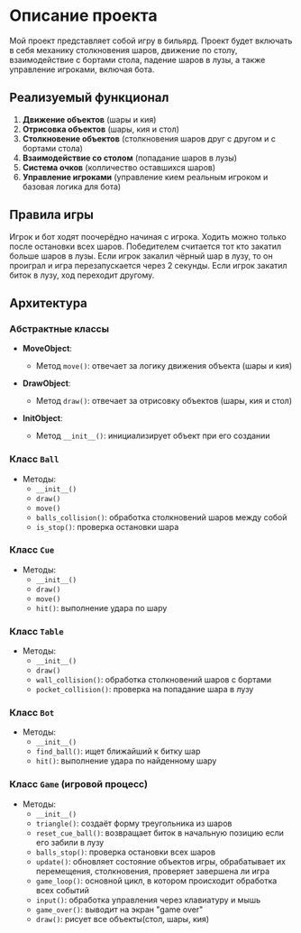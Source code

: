 # Описание проекта

Мой проект представляет собой игру в бильярд. Проект будет включать в себя механику столкновения шаров, 
движение по столу, взаимодействие с бортами стола, падение шаров в лузы, а также управление игроками, 
включая бота.

## Реализуемый функционал

1. **Движение объектов** (шары и кия)
2. **Отрисовка объектов** (шары, кия и стол)
3. **Столкновение объектов** (столкновения шаров друг с другом и с бортами стола)
4. **Взаимодействие со столом** (попадание шаров в лузы)
5. **Система очков** (колличество оставшихся шаров)
6. **Управление игроками** (управление кием реальным игроком и базовая логика для бота)

## Правила игры

Игрок и бот ходят поочерёдно начиная с игрока. Ходить можно только после остановки всех шаров. 
Победителем считается тот кто закатил больше шаров в лузы. Если игрок закалил чёрный шар в лузу, 
то он проиграл и игра перезапускается через 2 секунды. Если игрок закатил биток в лузу, ход переходит другому.

## Архитектура

### Абстрактные классы

- **MoveObject**:
  - Метод `move()`: отвечает за логику движения объекта (шары и кия)

- **DrawObject**:
  - Метод `draw()`: отвечает за отрисовку объектов (шары, кия и стол)

- **InitObject**:
  - Метод `__init__()`: инициализирует объект при его создании

### Класс `Ball`
- Методы:
  - `__init__()`
  - `draw()`
  - `move()`
  - `balls_collision()`: обработка столкновений шаров между собой
  - `is_stop()`: проверка остановки шара 

### Класс `Cue`
- Методы:
  - `__init__()`
  - `draw()`
  - `move()`
  - `hit()`: выполнение удара по шару

### Класс `Table`
- Методы:
  - `__init__()`
  - `draw()`
  - `wall_collision()`: обработка столкновений шаров с бортами
  - `pocket_collision()`: проверка на попадание шара в лузу

### Класс `Bot`
- Методы:
  - `__init__()`
  - `find_ball()`: ищет ближайший к битку шар
  - `hit()`: выполнение удара по найденному шару

### Класс `Game` (игровой процесс)
- Методы:
  - `__init__()`
  - `triangle()`: создаёт форму треугольника из шаров
  - `reset_cue_ball()`: возвращает биток в начальную позицию если его забили в лузу
  - `balls_stop()`: проверка остановки всех шаров
  - `update()`: обновляет состояние объектов игры, обрабатывает их перемещения, столкновения, проверяет завершена ли игра
  - `game_loop()`: основной цикл, в котором происходит обработка всех событий
  - `input()`: обработка управления через клавиатуру и мышь
  - `game_over()`: выводит на экран "game over"
  - `draw()`: рисует все объекты(стол, шары, кия)
